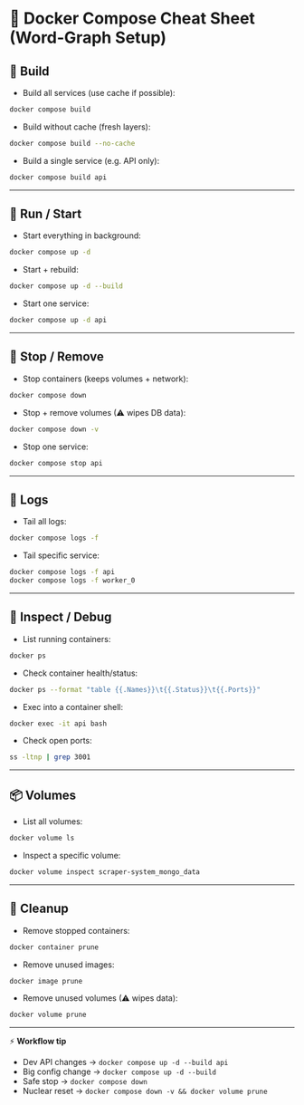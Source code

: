 # 🐳 Docker Compose Cheat Sheet (Word-Graph Setup)

## 🔨 Build
- Build all services (use cache if possible):
```bash
docker compose build
```
- Build without cache (fresh layers):
```bash
docker compose build --no-cache
```
- Build a single service (e.g. API only):
```bash
docker compose build api
```

---

## 🚀 Run / Start
- Start everything in background:
```bash
docker compose up -d
```
- Start + rebuild:
```bash
docker compose up -d --build
```
- Start one service:
```bash
docker compose up -d api
```

---

## 🛑 Stop / Remove
- Stop containers (keeps volumes + network):
```bash
docker compose down
```
- Stop + remove volumes (⚠ wipes DB data):
```bash
docker compose down -v
```
- Stop one service:
```bash
docker compose stop api
```

---

## 📜 Logs
- Tail all logs:
```bash
docker compose logs -f
```
- Tail specific service:
```bash
docker compose logs -f api
docker compose logs -f worker_0
```

---

## 🔎 Inspect / Debug
- List running containers:
```bash
docker ps
```
- Check container health/status:
```bash
docker ps --format "table {{.Names}}\t{{.Status}}\t{{.Ports}}"
```
- Exec into a container shell:
```bash
docker exec -it api bash
```
- Check open ports:
```bash
ss -ltnp | grep 3001
```

---

## 📦 Volumes
- List all volumes:
```bash
docker volume ls
```
- Inspect a specific volume:
```bash
docker volume inspect scraper-system_mongo_data
```

---

## 🧹 Cleanup
- Remove stopped containers:
```bash
docker container prune
```
- Remove unused images:
```bash
docker image prune
```
- Remove unused volumes (⚠ wipes data):
```bash
docker volume prune
```

---

⚡ **Workflow tip**  
- Dev API changes → `docker compose up -d --build api`  
- Big config change → `docker compose up -d --build`  
- Safe stop → `docker compose down`  
- Nuclear reset → `docker compose down -v && docker volume prune`
